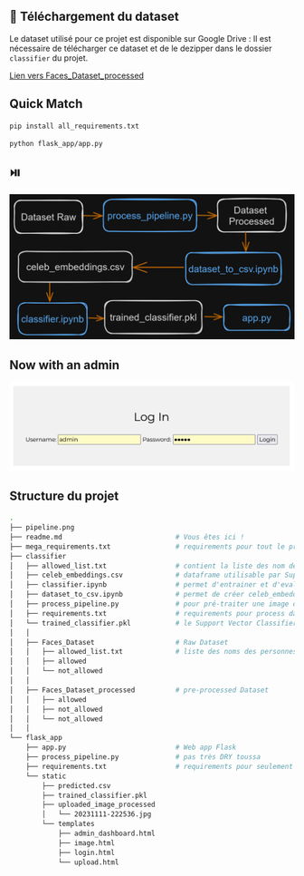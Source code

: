 ## :floppy_disk: Téléchargement du dataset

Le dataset utilisé pour ce projet est disponible sur Google Drive :
Il est nécessaire de télécharger ce dataset et de le dezipper dans le dossier `classifier` du projet.

[Lien vers Faces_Dataset_processed](https://drive.google.com/file/d/11KawCPnuEFLHctgBaqw3eKaKM5kAfryL/view?usp=sharing)

## Quick Match

```bash
pip install all_requirements.txt
```

```bash
python flask_app/app.py
```


## :play_or_pause_button:  
![Image](https://raw.githubusercontent.com/Hatchi-Kin/Clever_Door/main/classifier/test_images/pipeline.png)

## Now with an admin 
![Image](https://raw.githubusercontent.com/Hatchi-Kin/Clever_Door/main/classifier/test_images/admin.png)


## Structure du projet

```bash
.
├── pipeline.png
├── readme.md                            # Vous êtes ici !
├── mega_requirements.txt                # requirements pour tout le projet
├── classifier
│   ├── allowed_list.txt                 # contient la liste des nom des personnes 'allowed'
│   ├── celeb_embeddings.csv             # dataframe utilisable par Support Vector Classifier
│   ├── classifier.ipynb                 # permet d'entrainer et d'evaluer un Support Vector Classifier
│   ├── dataset_to_csv.ipynb             # permet de créer celeb_embeddings.csv
│   ├── process_pipeline.py              # pour pré-traiter une image ou un dataset complet
│   ├── requirements.txt                 # requirements pour process dataset et train classifier
│   └── trained_classifier.pkl           # le Support Vector Classifier entrainé
│   │
│   ├── Faces_Dataset                    # Raw Dataset
│   │   ├── allowed_list.txt             # liste des noms des personnes authorisées
│   │   ├── allowed
│   │   └── not_allowed
│   │
│   ├── Faces_Dataset_processed          # pre-processed Dataset
│   │   ├── allowed
│   │   ├── not_allowed
│   │   └── not_allowed
│   │
└── flask_app                            
    ├── app.py                           # Web app Flask
    ├── process_pipeline.py              # pas très DRY toussa
    ├── requirements.txt                 # requirements pour seulement l'app
    └── static
        ├── predicted.csv
        ├── trained_classifier.pkl
        ├── uploaded_image_processed
        │   └── 20231111-222536.jpg
        └── templates
            ├── admin_dashboard.html
            ├── image.html
            ├── login.html
            └── upload.html
```

